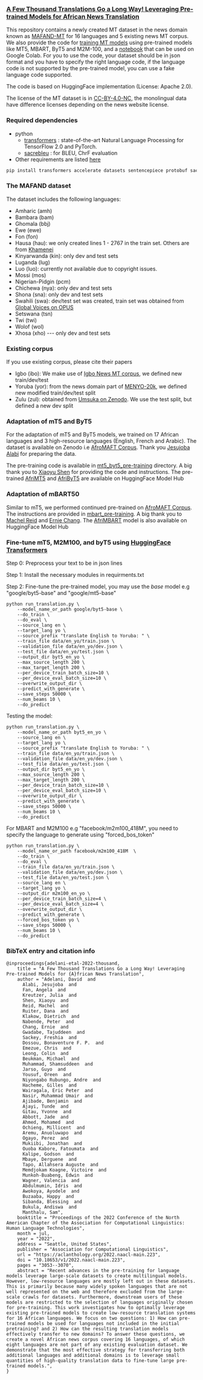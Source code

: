 ### [A Few Thousand Translations Go a Long Way! Leveraging Pre-trained Models for African News Translation](https://arxiv.org/abs/2205.02022) 

This repository contains a newly created MT dataset in the news domain known as [MAFAND-MT](https://github.com/masakhane-io/lafand-mt/tree/main/data/json_files) for 16 languages and 5 existing news MT corpus. We also provide the code for [training MT models](https://github.com/masakhane-io/lafand-mt/blob/main/run_translation.py) using pre-trained models like MT5, MBART, ByT5 and M2M-100, and a [notebook](https://github.com/masakhane-io/lafand-mt/blob/main/lafand.ipynb) that can be used on Google Colab. For you to use the code, your dataset should be in json format and you have to specify the right language code, if the language code is not supported by the pre-trained model, you can use a fake language code supported. 

The code is based on HuggingFace implementation (License: Apache 2.0).

The license of the MT dataset is in [CC-BY-4.0-NC](https://creativecommons.org/licenses/by-nc/4.0/), the monolingual data have difference licenses depending on the news website license. 

### Required dependencies
* python
  * [transformers](https://pypi.org/project/transformers/) : state-of-the-art Natural Language Processing for TensorFlow 2.0 and PyTorch.
  * [sacrebleu](https://pypi.org/project/sacrebleu/) : for BLEU, ChrF evaluation
* Other requirements are listed [here](https://github.com/huggingface/transformers/blob/main/examples/pytorch/translation/requirements.txt)

```bash
pip install transformers accelerate datasets sentencepiece protobuf sacrebleu py7zr torch
```

### The MAFAND dataset

The dataset includes the following languages:
- Amharic (amh)
- Bambara (bam)
- Ghomala (bbj)
- Ewe (ewe)
- Fon (fon)
- Hausa (hau):  we only created lines 1 - 2767 in the train set. Others are from [Khamenei](https://www.statmt.org/wmt21/translation-task.html)
- Kinyarwanda (kin):  only dev and test sets
- Luganda (lug)
- Luo (luo): currently not available due to copyright issues. 
- Mossi (mos) 
- Nigerian-Pidgin (pcm)
- Chichewa (nya):  only dev and test sets
- Shona (sna):  only dev and test sets
- Swahili (swa): dev/test set was created, train set was obtained from [Global Voices on OPUS](https://opus.nlpl.eu/GlobalVoices.php)
- Setswana (tsn)
- Twi (twi)
- Wolof (wol)
- Xhosa (xho) --- only dev and test sets

### Existing corpus

If you use existing corpus, please cite their papers
- Igbo (ibo): We make use of [Igbo News MT corpus](https://github.com/IgnatiusEzeani/IGBONLP/tree/master/ig_en_mt), we defined new train/dev/test
- Yoruba (yor): from the news domain part of [MENYO-20k](https://github.com/uds-lsv/menyo-20k_MT), we defined new modified train/dev/test split
- Zulu (zul): obtained from [Umsuka on Zenodo](https://zenodo.org/record/5035171#.YvpeXHUzY5k). We use the test split, but defined a new dev split


### Adaptation of mT5 and ByT5
For the adaptation of mT5 and ByT5 models, we trained on 17 African languages and 3 high-resource languages (English, French and Arabic). The dataset is available on Zenodo i.e [AfroMAFT Corpus](https://zenodo.org/record/6990611#.Yv6le3UzY5k). Thank you [Jesujoba Alabi](https://ajesujoba.github.io/) for preparing the data. 

The pre-training code is available in [mt5_byt5_pre-training](https://github.com/masakhane-io/lafand-mt/tree/main/mt5_byt5_pre_training) directory. A big thank you to [Xiaoyu Shen](https://scholar.google.de/citations?user=BWfPrE4AAAAJ&hl=zh-TW) for providing the code and instructions. The pre-trained [AfriMT5](https://huggingface.co/masakhane/afri-mt5-base) and [AfriByT5](https://huggingface.co/masakhane/afri-byt5-base) are available on HuggingFace Model Hub

### Adaptation of mBART50
Similar to mT5, we performed continued pre-trained on [AfroMAFT Corpus](https://zenodo.org/record/6990611#.Yv6le3UzY5k). The instructions are provided in [mbart_pre-training](https://github.com/masakhane-io/lafand-mt/tree/main/mbart_pre-training). A big thank you to [Machel Reid](https://machelreid.github.io/) and [Ernie Chang](https://scholar.google.com/citations?user=FbR5cAMAAAAJ&hl=en). The [AfriMBART](https://huggingface.co/masakhane/afri-mbart50) model is also available on HuggingFace Model Hub

### Fine-tune mT5, M2M100, and byT5 using [HuggingFace Transformers](https://github.com/huggingface/transformers/tree/master/examples/pytorch/translation)

Step 0: Preprocess your text to be in json lines

Step 1: Install the necessary modules in requirments.txt

Step 2: Fine-tune the pre-trained model, you may use the *base* model e.g "google/byt5-base" and "google/mt5-base"

```
python run_translation.py \
    --model_name_or_path google/byt5-base \
    --do_train \
    --do_eval \
    --source_lang en \
    --target_lang yo \
    --source_prefix "translate English to Yoruba: " \
    --train_file data/en_yo/train.json \
    --validation_file data/en_yo/dev.json \
    --test_file data/en_yo/test.json \
    --output_dir byt5_en_yo \
    --max_source_length 200 \
    --max_target_length 200 \
    --per_device_train_batch_size=10 \
    --per_device_eval_batch_size=10 \
    --overwrite_output_dir \
    --predict_with_generate \
    --save_steps 50000 \
    --num_beams 10 \
    --do_predict
```

Testing the model:

```
python run_translation.py \
    --model_name_or_path byt5_en_yo \
    --source_lang en \
    --target_lang yo \
    --source_prefix "translate English to Yoruba: " \
    --train_file data/en_yo/train.json \
    --validation_file data/en_yo/dev.json \
    --test_file data/en_yo/test.json \
    --output_dir byt5_en_yo \
    --max_source_length 200 \
    --max_target_length 200 \
    --per_device_train_batch_size=10 \
    --per_device_eval_batch_size=10 \
    --overwrite_output_dir \
    --predict_with_generate \
    --save_steps 50000 \
    --num_beams 10 \
    --do_predict
```

For MBART and M2M100 e.g "facebook/m2m100_418M", you need to specify the language to generate using "forced_bos_token"

```
python run_translation.py \
    --model_name_or_path facebook/m2m100_418M  \
    --do_train \
    --do_eval \
    --train_file data/en_yo/train.json \
    --validation_file data/en_yo/dev.json \
    --test_file data/en_yo/test.json \
    --source_lang en \
    --target_lang yo \
    --output_dir m2m100_en_yo \
    --per_device_train_batch_size=4 \
    --per_device_eval_batch_size=4 \
    --overwrite_output_dir \
    --predict_with_generate \
    --forced_bos_token yo \
    --save_steps 50000 \
    --num_beams 10 \
    --do_predict
```


### BibTeX entry and citation info
```
@inproceedings{adelani-etal-2022-thousand,
    title = "A Few Thousand Translations Go a Long Way! Leveraging Pre-trained Models for {A}frican News Translation",
    author = "Adelani, David  and
      Alabi, Jesujoba  and
      Fan, Angela  and
      Kreutzer, Julia  and
      Shen, Xiaoyu  and
      Reid, Machel  and
      Ruiter, Dana  and
      Klakow, Dietrich  and
      Nabende, Peter  and
      Chang, Ernie  and
      Gwadabe, Tajuddeen  and
      Sackey, Freshia  and
      Dossou, Bonaventure F. P.  and
      Emezue, Chris  and
      Leong, Colin  and
      Beukman, Michael  and
      Muhammad, Shamsuddeen  and
      Jarso, Guyo  and
      Yousuf, Oreen  and
      Niyongabo Rubungo, Andre  and
      Hacheme, Gilles  and
      Wairagala, Eric Peter  and
      Nasir, Muhammad Umair  and
      Ajibade, Benjamin  and
      Ajayi, Tunde  and
      Gitau, Yvonne  and
      Abbott, Jade  and
      Ahmed, Mohamed  and
      Ochieng, Millicent  and
      Aremu, Anuoluwapo  and
      Ogayo, Perez  and
      Mukiibi, Jonathan  and
      Ouoba Kabore, Fatoumata  and
      Kalipe, Godson  and
      Mbaye, Derguene  and
      Tapo, Allahsera Auguste  and
      Memdjokam Koagne, Victoire  and
      Munkoh-Buabeng, Edwin  and
      Wagner, Valencia  and
      Abdulmumin, Idris  and
      Awokoya, Ayodele  and
      Buzaaba, Happy  and
      Sibanda, Blessing  and
      Bukula, Andiswa  and
      Manthalu, Sam",
    booktitle = "Proceedings of the 2022 Conference of the North American Chapter of the Association for Computational Linguistics: Human Language Technologies",
    month = jul,
    year = "2022",
    address = "Seattle, United States",
    publisher = "Association for Computational Linguistics",
    url = "https://aclanthology.org/2022.naacl-main.223",
    doi = "10.18653/v1/2022.naacl-main.223",
    pages = "3053--3070",
    abstract = "Recent advances in the pre-training for language models leverage large-scale datasets to create multilingual models. However, low-resource languages are mostly left out in these datasets. This is primarily because many widely spoken languages that are not well represented on the web and therefore excluded from the large-scale crawls for datasets. Furthermore, downstream users of these models are restricted to the selection of languages originally chosen for pre-training. This work investigates how to optimally leverage existing pre-trained models to create low-resource translation systems for 16 African languages. We focus on two questions: 1) How can pre-trained models be used for languages not included in the initial pretraining? and 2) How can the resulting translation models effectively transfer to new domains? To answer these questions, we create a novel African news corpus covering 16 languages, of which eight languages are not part of any existing evaluation dataset. We demonstrate that the most effective strategy for transferring both additional languages and additional domains is to leverage small quantities of high-quality translation data to fine-tune large pre-trained models.",
}
```
